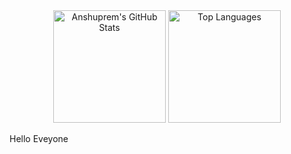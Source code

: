 <div align="center">
  <img height="180em" src="https://github-readme-stats.vercel.app/api?username=Anshuprem&show_icons=true&theme=nightowl&hide_border=true" alt="Anshuprem's GitHub Stats" />
  <img height="180em" src="https://github-readme-stats.vercel.app/api/top-langs/?username=Anshuprem&layout=compact&theme=nightowl&hide_border=true" alt="Top Languages" />
</div>

Hello Eveyone
